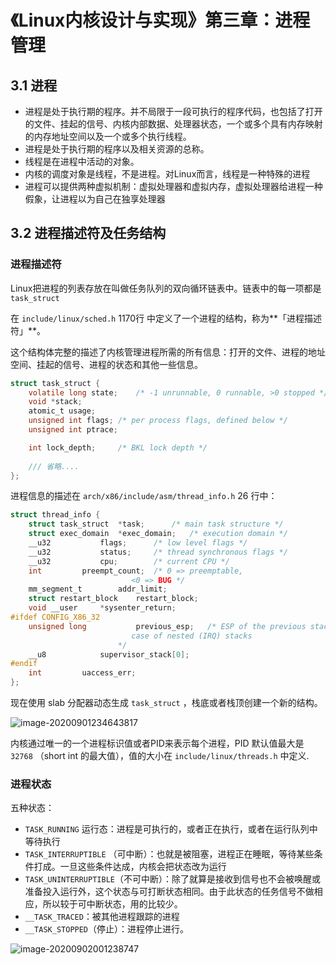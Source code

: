 # 《Linux内核设计与实现》第三章：进程管理

## 3.1 进程

- 进程是处于执行期的程序。并不局限于一段可执行的程序代码，也包括了打开的文件、挂起的信号、内核内部数据、处理器状态，一个或多个具有内存映射的内存地址空间以及一个或多个执行线程。
- 进程是处于执行期的程序以及相关资源的总称。
- 线程是在进程中活动的对象。
- 内核的调度对象是线程，不是进程。对Linux而言，线程是一种特殊的进程
- 进程可以提供两种虚拟机制：虚拟处理器和虚拟内存，虚拟处理器给进程一种假象，让进程以为自己在独享处理器

## 3.2 进程描述符及任务结构

### 进程描述符

Linux把进程的列表存放在叫做任务队列的双向循环链表中。链表中的每一项都是 `task_struct`

在 `include/linux/sched.h` 1170行 中定义了一个进程的结构，称为**「进程描述符」**。

这个结构体完整的描述了内核管理进程所需的所有信息：打开的文件、进程的地址空间、挂起的信号、进程的状态和其他一些信息。

```c
struct task_struct {
	volatile long state;	/* -1 unrunnable, 0 runnable, >0 stopped */
	void *stack;
	atomic_t usage;
	unsigned int flags;	/* per process flags, defined below */
	unsigned int ptrace;

	int lock_depth;		/* BKL lock depth */
  
    /// 省略....
};
```

进程信息的描述在 `arch/x86/include/asm/thread_info.h` 26 行中：

```c
struct thread_info {
	struct task_struct	*task;		/* main task structure */
	struct exec_domain	*exec_domain;	/* execution domain */
	__u32			flags;		/* low level flags */
	__u32			status;		/* thread synchronous flags */
	__u32			cpu;		/* current CPU */
	int			preempt_count;	/* 0 => preemptable,
						   <0 => BUG */
	mm_segment_t		addr_limit;
	struct restart_block    restart_block;
	void __user		*sysenter_return;
#ifdef CONFIG_X86_32
	unsigned long           previous_esp;   /* ESP of the previous stack in
						   case of nested (IRQ) stacks
						*/
	__u8			supervisor_stack[0];
#endif
	int			uaccess_err;
};
```

现在使用 slab 分配器动态生成 `task_struct` ，栈底或者栈顶创建一个新的结构。

![image-20200901234643817](https://image-1252109614.cos.ap-beijing.myqcloud.com/img/20200901234650.png)

内核通过唯一的一个进程标识值或者PID来表示每个进程，PID 默认值最大是 `32768` （short int 的最大值），值的大小在 `include/linux/threads.h` 中定义.

### 进程状态

五种状态：

- `TASK_RUNNING` 运行态：进程是可执行的，或者正在执行，或者在运行队列中等待执行
- `TASK_INTERRUPTIBLE` （可中断）：也就是被阻塞，进程正在睡眠，等待某些条件打成。一旦这些条件达成，内核会把状态改为运行
- `TASK_UNINTERRUPTIBLE`（不可中断）：除了就算是接收到信号也不会被唤醒或准备投入运行外，这个状态与可打断状态相同。由于此状态的任务信号不做相应，所以较于可中断状态，用的比较少。
- `__TASK_TRACED`：被其他进程跟踪的进程
- `__TASK_STOPPED`（停止）：进程停止进行。

![image-20200902001238747](https://image-1252109614.cos.ap-beijing.myqcloud.com/img/20200902001238.png)

